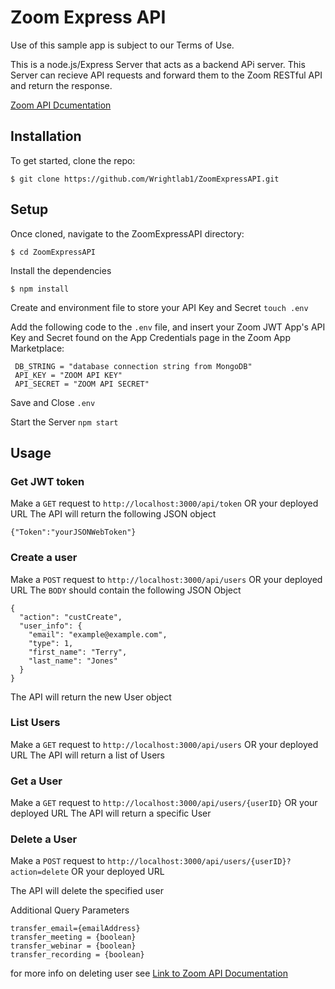 # Zoom Express API
Use of this sample app is subject to our Terms of Use.

This is a node.js/Express Server that acts as a backend APi server. 
This Server can recieve API requests and forward them to the Zoom RESTful API and return the response.

[Zoom API Dcumentation](https://marketplace.zoom.us/docs/api-reference/introduction)

## Installation
To get started, clone the repo:

`$ git clone https://github.com/Wrightlab1/ZoomExpressAPI.git`

## Setup
Once cloned, navigate to the ZoomExpressAPI directory:

`$ cd ZoomExpressAPI`

Install the dependencies

`$ npm install`

Create and environment file to store your API Key and Secret
`touch .env`

Add the following code to the `.env` file, and insert your Zoom JWT App's API Key and Secret found on the App Credentials page in the Zoom App Marketplace:

```
 DB_STRING = "database connection string from MongoDB"
 API_KEY = "ZOOM API KEY"
 API_SECRET = "ZOOM API SECRET"
```

Save and Close `.env`

Start the Server
`npm start`

## Usage

### Get JWT token
Make a `GET` request to `http://localhost:3000/api/token` OR your deployed URL
The API will return the following JSON object
```
{"Token":"yourJSONWebToken"}
```

### Create a user
Make a `POST` request to `http://localhost:3000/api/users` OR your deployed URL
The `BODY` should contain the following JSON Object
```
{
  "action": "custCreate",
  "user_info": {
    "email": "example@example.com",
    "type": 1,
    "first_name": "Terry",
    "last_name": "Jones"
  }
}
```
The API will return the new User object

### List Users
Make a `GET` request to `http://localhost:3000/api/users` OR your deployed URL
The API will return a list of Users

### Get a User
Make a `GET` request to `http://localhost:3000/api/users/{userID}` OR your deployed URL
The API will return a specific User

### Delete a User
Make a `POST` request to `http://localhost:3000/api/users/{userID}?action=delete` OR your deployed URL

The API will delete the specified user

Additional Query Parameters
```
transfer_email={emailAddress}
transfer_meeting = {boolean}
transfer_webinar = {boolean}
transfer_recording = {boolean}
```
for more info on deleting user see [Link to Zoom API Documentation](https://marketplace.zoom.us/docs/api-reference/zoom-api/users/userdelete)
